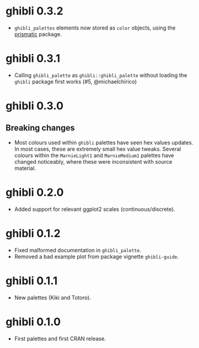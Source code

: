 # ghibli 0.3.2

* `ghibli_palettes` elements now stored as `color` objects, using the [prismatic](https://emilhvitfeldt.github.io/prismatic/) package.

# ghibli 0.3.1

* Calling `ghibli_palette` as `ghibli::ghibli_palette` without loading the `ghibli` package first works (#5, @michaelchirico)

# ghibli 0.3.0

## Breaking changes

* Most colours used within `ghibli` palettes have seen hex values updates. In most cases, these are extremely small hex value tweaks. Several colours within the `MarnieLight1` and `MarnieMedium1` palettes have changed noticeably, where these were inconsistent with source material.

# ghibli 0.2.0

* Added support for relevant ggplot2 scales (continuous/discrete).

# ghibli 0.1.2

* Fixed malformed documentation in `ghibli_palette`.
* Removed a bad example plot from package vignette `ghibli-guide`.

# ghibli 0.1.1

* New palettes (Kiki and Totoro).

# ghibli 0.1.0

* First palettes and first CRAN release.
